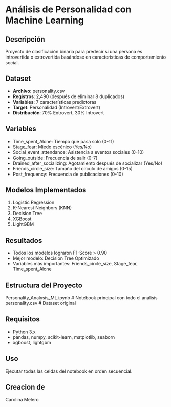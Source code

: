 # Análisis de Personalidad con Machine Learning

  ## Descripción
  Proyecto de clasificación binaria para predecir si una persona es introvertida o extrovertida basándose en características de comportamiento social.

  ## Dataset
  - **Archivo**: personality.csv
  - **Registros**: 2,490 (después de eliminar 8 duplicados)
  - **Variables**: 7 características predictoras
  - **Target**: Personalidad (Introvert/Extrovert)
  - **Distribución**: 70% Extrovert, 30% Introvert

  ## Variables
  - Time_spent_Alone: Tiempo que pasa solo (0-11)
  - Stage_fear: Miedo escénico (Yes/No)
  - Social_event_attendance: Asistencia a eventos sociales (0-10)
  - Going_outside: Frecuencia de salir (0-7)
  - Drained_after_socializing: Agotamiento después de socializar (Yes/No)
  - Friends_circle_size: Tamaño del círculo de amigos (0-15)
  - Post_frequency: Frecuencia de publicaciones (0-10)

  ## Modelos Implementados
  1. Logistic Regression
  2. K-Nearest Neighbors (KNN)
  3. Decision Tree
  4. XGBoost
  5. LightGBM

  ## Resultados
  - Todos los modelos lograron F1-Score > 0.90
  - Mejor modelo: Decision Tree Optimizado
  - Variables más importantes: Friends_circle_size, Stage_fear, Time_spent_Alone

  ## Estructura del Proyecto
  Personality_Analysis_ML.ipynb  # Notebook principal con todo el análisis
  personality.csv               # Dataset original

  ## Requisitos
  - Python 3.x
  - pandas, numpy, scikit-learn, matplotlib, seaborn
  - xgboost, lightgbm

  ## Uso
  Ejecutar todas las celdas del notebook en orden secuencial.

## Creacion de 
  Carolina Melero
